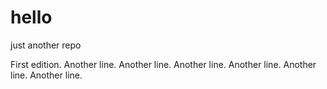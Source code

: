 # hello
just another repo

First edition. 
Another line.
Another line.
Another line.
Another line.
Another line.
Another line.

